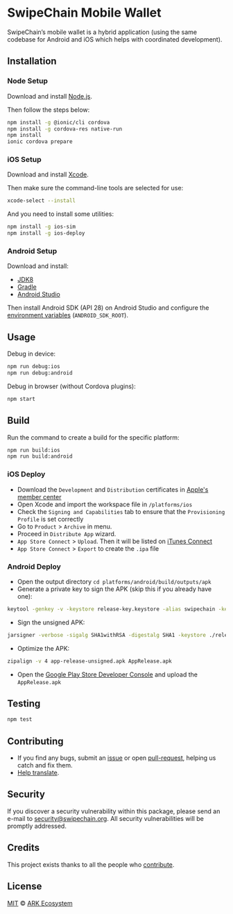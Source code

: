 # SwipeChain Mobile Wallet

SwipeChain’s mobile wallet is a hybrid application (using the same codebase for Android and iOS which helps with coordinated development).

## Installation

### Node Setup

Download and install [Node.js](https://nodejs.org/).

Then follow the steps below:

```bash
npm install -g @ionic/cli cordova
npm install -g cordova-res native-run
npm install
ionic cordova prepare
```

### iOS Setup

Download and install [Xcode](https://developer.apple.com/xcode/).

Then make sure the command-line tools are selected for use:

```bash
xcode-select --install
```

And you need to install some utilities:

```bash
npm install -g ios-sim
npm install -g ios-deploy
```

### Android Setup

Download and install:

-   [JDK8](https://www.oracle.com/technetwork/java/javase/downloads/jdk8-downloads-2133151.html)
-   [Gradle](https://gradle.org/install/)
-   [Android Studio](https://developer.android.com/studio/)

Then install Android SDK (API 28) on Android Studio and configure the [environment variables](https://developer.android.com/studio/command-line/variables) (`ANDROID_SDK_ROOT`).

## Usage

Debug in device:

```bash
npm run debug:ios
npm run debug:android
```

Debug in browser (without Cordova plugins):

```bash
npm start
```

## Build

Run the command to create a build for the specific platform:

```bash
npm run build:ios
npm run build:android
```

### iOS Deploy

-   Download the `Development` and `Distribution` certificates in [Apple's member center](https://developer.apple.com/membercenter)
-   Open Xcode and import the workspace file in `/platforms/ios`
-   Check the `Signing and Capabilities` tab to ensure that the `Provisioning Profile` is set correctly
-   Go to `Product` > `Archive` in menu.
-   Proceed in `Distribute App` wizard.
-   `App Store Connect` > `Upload`. Then it will be listed on [iTunes Connect](https://itunesconnect.apple.com/)
-   `App Store Connect` > `Export` to create the `.ipa` file

### Android Deploy

-   Open the output directory `cd platforms/android/build/outputs/apk`
-   Generate a private key to sign the APK (skip this if you already have one):

```bash
keytool -genkey -v -keystore release-key.keystore -alias swipechain -keyalg RSA -keysize 2048 -validity 10000
```

-   Sign the unsigned APK:

```bash
jarsigner -verbose -sigalg SHA1withRSA -digestalg SHA1 -keystore ./release-key.keystore app-release-unsigned.apk mobile-app
```

-   Optimize the APK:

```bash
zipalign -v 4 app-release-unsigned.apk AppRelease.apk
```

-   Open the [Google Play Store Developer Console](https://play.google.com/apps/publish) and upload the `AppRelease.apk`

## Testing

```bash
npm test
```

## Contributing

-   If you find any bugs, submit an [issue](../../issues) or open [pull-request](../../pulls), helping us catch and fix them.
-   [Help translate](./TRANSLATING.md).

## Security

If you discover a security vulnerability within this package, please send an e-mail to security@swipechain.org. All security vulnerabilities will be promptly addressed.

## Credits

This project exists thanks to all the people who [contribute](../../contributors).

## License

[MIT](LICENSE) © [ARK Ecosystem](https://ark.io)
